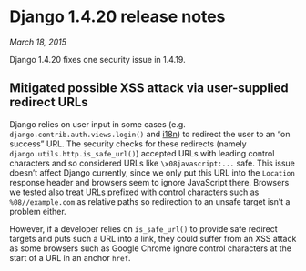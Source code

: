 # Django 1.4.20 release notes

*March 18, 2015*

Django 1.4.20 fixes one security issue in 1.4.19.

## Mitigated possible XSS attack via user-supplied redirect URLs

Django relies on user input in some cases (e.g.
`django.contrib.auth.views.login()` and [i18n](../topics/i18n/index.md))
to redirect the user to an “on success” URL. The security checks for these
redirects (namely `django.utils.http.is_safe_url()`) accepted URLs with
leading control characters and so considered URLs like `\x08javascript:...`
safe. This issue doesn’t affect Django currently, since we only put this URL
into the `Location` response header and browsers seem to ignore JavaScript
there. Browsers we tested also treat URLs prefixed with control characters such
as `%08//example.com` as relative paths so redirection to an unsafe target
isn’t a problem either.

However, if a developer relies on `is_safe_url()` to
provide safe redirect targets and puts such a URL into a link, they could
suffer from an XSS attack as some browsers such as Google Chrome ignore control
characters at the start of a URL in an anchor `href`.

